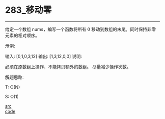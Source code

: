 # 283_移动零

---

给定一个数组 nums，编写一个函数将所有 0 移动到数组的末尾，同时保持非零元素的相对顺序。

示例:

输入: [0,1,0,3,12]
输出: [1,3,12,0,0]
说明:

必须在原数组上操作，不能拷贝额外的数组。
尽量减少操作次数。


解题思路:

T: O(N)

S: O(1)

[src](https://leetcode-cn.com/problems/move-zeroes/) <br>
[code](code/283.c) <br>
